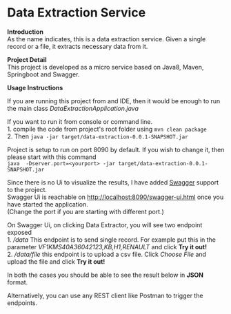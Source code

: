 # Data Extraction Service
   
  **Introduction**  
       As the name indicates, this is a data extraction service. Given a single record or a file, it extracts necessary data from it.
      
  **Project Detail**  
       This project is developed as a micro service based on Java8, Maven, Springboot and Swagger.
  
  **Usage Instructions**  
  
  If you are running this project from and IDE, then it would be enough to run the main class _DataExtractionApplication.java_  
  
  If you want to run it from console or command line.   
           1.  compile the code from project's root folder using ``mvn clean package``  
           2.  Then ``java -jar target/data-extraction-0.0.1-SNAPSHOT.jar``
           
  Project is setup to run on port 8090 by default. If you wish to change it, then please start with this command  
            ``java  -Dserver.port=<yourport> -jar target/data-extraction-0.0.1-SNAPSHOT.jar``
            
  Since there is no Ui to visualize the results, I have added [Swagger](https://swagger.io/) support to the project.  
  Swagger Ui is reachable on [http://localhost:8090/swagger-ui.html](http://localhost:8090/swagger-ui.html) once you have started the application.  
  (Change the port if you are starting with different port.)  
  
  On Swagger Ui, on clicking Data Extractor, you will see two endpoint exposed   
    1. _/data_  This endpoint is to send single record. For example put this in the parameter _VF1KMS40A36042123,KB,H1,RENAULT_ and click **Try it out!**  
    2. _/data/file_ this endpoint is to upload a csv file.  Click _Choose File_ and upload the file and click **Try it out!**
  
  
  In both the cases you should be able to see the result below in **JSON** format.  
  
  Alternatively, you can use any REST client like Postman to trigger the endpoints.